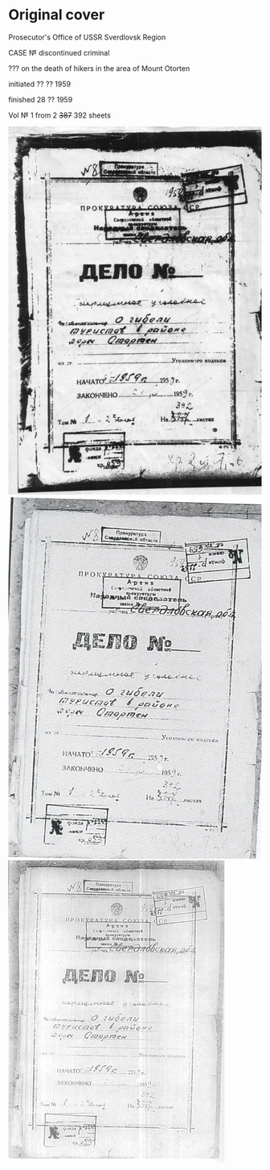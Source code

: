 # Original cover

Prosecutor's Office of USSR
Sverdlovsk Region

CASE №
discontinued criminal

??? on the death of hikers in the area of Mount Otorten

initiated ?? ?? 1959

finished 28 ?? 1959

Vol № 1 from 2 ~~387~~ 392 sheets

![original cover 1](/scan/vol_1/cover-original-01.jpg)
![original cover 2](/scan/vol_1/cover-original-02.png)
![original cover 3](/scan/vol_1/cover-original-03.jpg)
